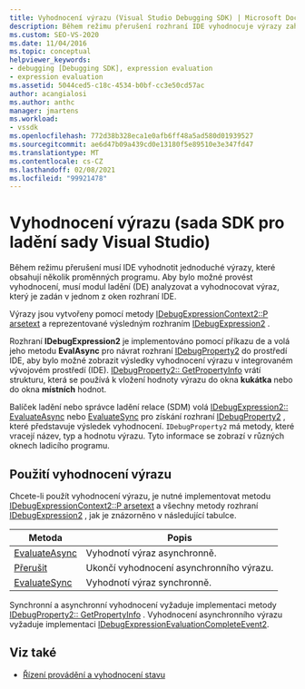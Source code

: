 ```yaml
---
title: Vyhodnocení výrazu (Visual Studio Debugging SDK) | Microsoft Docs
description: Během režimu přerušení rozhraní IDE vyhodnocuje výrazy zahrnující proměnné programu. Přečtěte si, jak ladicí stroj analyzuje a vyhodnocuje výraz.
ms.custom: SEO-VS-2020
ms.date: 11/04/2016
ms.topic: conceptual
helpviewer_keywords:
- debugging [Debugging SDK], expression evaluation
- expression evaluation
ms.assetid: 5044ced5-c18c-4534-b0bf-cc3e50cd57ac
author: acangialosi
ms.author: anthc
manager: jmartens
ms.workload:
- vssdk
ms.openlocfilehash: 772d38b328eca1e0afb6ff48a5ad580d01939527
ms.sourcegitcommit: ae6d47b09a439cd0e13180f5e89510e3e347fd47
ms.translationtype: MT
ms.contentlocale: cs-CZ
ms.lasthandoff: 02/08/2021
ms.locfileid: "99921478"
---
```

# <a name="expression-evaluation-visual-studio-debugging-sdk"></a>Vyhodnocení výrazu (sada SDK pro ladění sady Visual Studio)
Během režimu přerušení musí IDE vyhodnotit jednoduché výrazy, které obsahují několik proměnných programu. Aby bylo možné provést vyhodnocení, musí modul ladění (DE) analyzovat a vyhodnocovat výraz, který je zadán v jednom z oken rozhraní IDE.

 Výrazy jsou vytvořeny pomocí metody [IDebugExpressionContext2::P arsetext](../../extensibility/debugger/reference/idebugexpressioncontext2-parsetext.md) a reprezentované výsledným rozhraním [IDebugExpression2](../../extensibility/debugger/reference/idebugexpression2.md) .

 Rozhraní **IDebugExpression2** je implementováno pomocí příkazu de a volá jeho metodu **EvalAsync** pro návrat rozhraní [IDebugProperty2](../../extensibility/debugger/reference/idebugproperty2.md) do prostředí IDE, aby bylo možné zobrazit výsledky vyhodnocení výrazu v integrovaném vývojovém prostředí (IDE). [IDebugProperty2:: GetPropertyInfo](../../extensibility/debugger/reference/idebugproperty2-getpropertyinfo.md) vrátí strukturu, která se používá k vložení hodnoty výrazu do okna **kukátka** nebo do okna **místních** hodnot.

 Balíček ladění nebo správce ladění relace (SDM) volá [IDebugExpression2:: EvaluateAsync](../../extensibility/debugger/reference/idebugexpression2-evaluateasync.md) nebo [EvaluateSync](../../extensibility/debugger/reference/idebugexpression2-evaluatesync.md) pro získání rozhraní [IDebugProperty2](../../extensibility/debugger/reference/idebugproperty2.md) , které představuje výsledek vyhodnocení. `IDebugProperty2` má metody, které vracejí název, typ a hodnotu výrazu. Tyto informace se zobrazí v různých oknech ladicího programu.

## <a name="using-expression-evaluation"></a>Použití vyhodnocení výrazu
 Chcete-li použít vyhodnocení výrazu, je nutné implementovat metodu [IDebugExpressionContext2::P arsetext](../../extensibility/debugger/reference/idebugexpressioncontext2-parsetext.md) a všechny metody rozhraní [IDebugExpression2](../../extensibility/debugger/reference/idebugexpression2.md) , jak je znázorněno v následující tabulce.

|Metoda|Popis|
|------------|-----------------|
|[EvaluateAsync](../../extensibility/debugger/reference/idebugexpression2-evaluateasync.md)|Vyhodnotí výraz asynchronně.|
|[Přerušit](../../extensibility/debugger/reference/idebugexpression2-abort.md)|Ukončí vyhodnocení asynchronního výrazu.|
|[EvaluateSync](../../extensibility/debugger/reference/idebugexpression2-evaluatesync.md)|Vyhodnotí výraz synchronně.|

 Synchronní a asynchronní vyhodnocení vyžaduje implementaci metody [IDebugProperty2:: GetPropertyInfo](../../extensibility/debugger/reference/idebugproperty2-getpropertyinfo.md) . Vyhodnocení asynchronního výrazu vyžaduje implementaci [IDebugExpressionEvaluationCompleteEvent2](../../extensibility/debugger/reference/idebugexpressionevaluationcompleteevent2.md).

## <a name="see-also"></a>Viz také
- [Řízení provádění a vyhodnocení stavu](../../extensibility/debugger/execution-control-and-state-evaluation.md)
